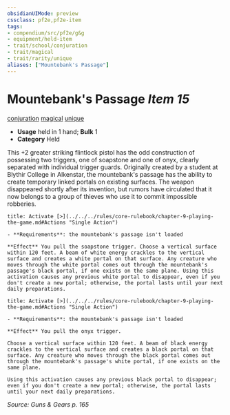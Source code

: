 ```yaml
---
obsidianUIMode: preview
cssclass: pf2e,pf2e-item
tags:
- compendium/src/pf2e/g&g
- equipment/held-item
- trait/school/conjuration
- trait/magical
- trait/rarity/unique
aliases: ["Mountebank's Passage"]
---
```

# Mountebank's Passage *Item 15*  
[conjuration](conjuration.md)  [magical](magical.md)  [unique](unique.md)  

- **Usage** held in 1 hand; **Bulk** 1
- **Category** Held

This +2 greater striking flintlock pistol has the odd construction of possessing two triggers, one of soapstone and one of onyx, clearly separated with individual trigger guards. Originally created by a student at Blythir College in Alkenstar, the mountebank's passage has the ability to create temporary linked portals on existing surfaces. The weapon disappeared shortly after its invention, but rumors have circulated that it now belongs to a group of thieves who use it to commit impossible robberies.

```ad-embed-ability
title: Activate [>](../../../rules/core-rulebook/chapter-9-playing-the-game.md#Actions "Single Action")

- **Requirements**: the mountebank's passage isn't loaded

**Effect** You pull the soapstone trigger. Choose a vertical surface within 120 feet. A beam of white energy crackles to the vertical surface and creates a white portal on that surface. Any creature who moves through the white portal comes out through the mountebank's passage's black portal, if one exists on the same plane. Using this activation causes any previous white portal to disappear, even if you don't create a new portal; otherwise, the portal lasts until your next daily preparations.
```

```ad-embed-ability
title: Activate [>](../../../rules/core-rulebook/chapter-9-playing-the-game.md#Actions "Single Action")

- **Requirements**: the mountebank's passage isn't loaded

**Effect** You pull the onyx trigger.

Choose a vertical surface within 120 feet. A beam of black energy crackles to the vertical surface and creates a black portal on that surface. Any creature who moves through the black portal comes out through the mountebank's passage's white portal, if one exists on the same plane.

Using this activation causes any previous black portal to disappear; even if you don't create a new portal; otherwise, the portal lasts until your next daily preparations.
```

*Source: Guns & Gears p. 165*
